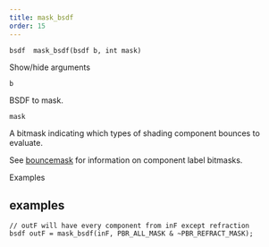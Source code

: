 ```yaml
---
title: mask_bsdf
order: 15
---
```

`bsdf  mask_bsdf(bsdf b, int mask)`

Show/hide arguments

`b`

BSDF to mask.

`mask`

A bitmask indicating which types of shading component bounces to evaluate.

See [bouncemask](bouncemask.html) for information on component label bitmasks.

Examples

## examples

```vex
// outF will have every component from inF except refraction
bsdf outF = mask_bsdf(inF, PBR_ALL_MASK & ~PBR_REFRACT_MASK);

```
